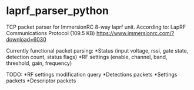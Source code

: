 # laprf_parser_python
TCP packet parser for ImmersionRC 8-way laprf unit.
According to: LapRF Communications Protocol (109.5 KB) https://www.immersionrc.com/?download=6030

Currently functional packet parsing:
*Status (input voltage, rssi, gate state, detection count, status flags)
*RF settings (enable, channel, band, threshold, gain, frequency)

TODO:
*RF settings modification query
*Detections packets
*Settings packets
*Descriptor packets
